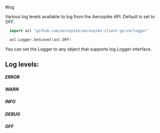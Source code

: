 #log

Various log levels available to log from the Aerospike API.
Default is set to OFF.

```go
  import asl "github.com/aerospike/aerospike-client-go/v4/logger"

  asl.Logger.SetLevel(asl.OFF)
```

You can set the Logger to any object that supports log.Logger interface.

## Log levels:

##### ERROR

##### WARN

##### INFO

##### DEBUG

##### OFF
